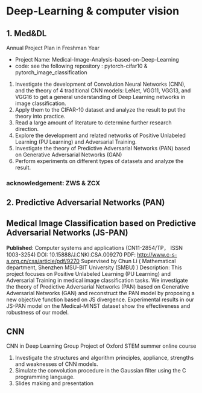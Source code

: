 # Deep-Learning & computer vision
## 1. Med&DL
Annual Project Plan in Freshman Year
* Project Name: Medical-Image-Analysis-based-on-Deep-Learning
* code: see the following repository : pytorch-cifar10 & pytorch_image_classification
1. Investigate the development of Convolution Neural Networks (CNN), and the theory of 4 traditional CNN models: LeNet, VGG11, VGG13, and VGG16 to get a general understanding of Deep Learning networks in image classification. 
2. Apply them to the CIFAR-10 dataset and analyze the result to put the theory into practice.
3. Read a large amount of literature to determine further research direction.
4. Explore the development and related networks of Positive Unlabeled Learning (PU Learning) and Adversarial Training.
5. Investigate the theory of Predictive Adversarial Networks (PAN) based on Generative Adversarial Networks (GAN) 
6. Perform experiments on different types of datasets and analyze the result.

### acknowledgement: ZWS & ZCX


##  2. Predictive Adversarial Networks (PAN)
## Medical Image Classification based on Predictive Adversarial Networks (JS-PAN)
**Published**: Computer systems and applications (CN11-2854/TP， ISSN 1003-3254)
DOI:  10.15888/J.CNKI.CSA.009270
PDF: http://www.c-s-a.org.cn/csa/article/pdf/9270
Supervised by Chun Li ( Mathematical department, Shenzhen MSU-BIT University (SMBU) )
Description: This project focuses on Positive Unlabeled Learning (PU Learning) and Adversarial Training in medical image classification tasks. We investigate the theory of Predictive Adversarial Networks (PAN) based on Generative Adversarial Networks (GAN) and reconstruct the PAN model by proposing a new objective function based on JS divergence. Experimental results in our JS-PAN model on the Medical-MINST dataset show the effectiveness and robustness of our model.





## CNN 
CNN in Deep Learning
Group Project of Oxford STEM summer online course

1. Investigate the structures and algorithm principles, appliance, strengths and weaknesses of CNN models.
2. Simulate the convolution procedure in the Gaussian filter using the C programming language.
3. Slides making and presentation
